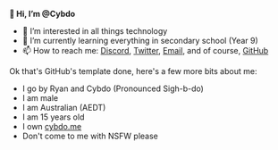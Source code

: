 **👋 Hi, I’m @Cybdo**
- 👀 I’m interested in all things technology
- 🌱 I’m currently learning everything in secondary school (Year 9)
- 📫 How to reach me: [Discord](https://discord.com/users/810683600612884520), [Twitter](https://twitter.com/@cybdo6236), [Email](mailto://contact@cybdo.me), and of course, [GitHub](https://github.com/cybdo)

Ok that's GitHub's template done, here's a few more bits about me:
- I go by Ryan and Cybdo (Pronounced Sigh-b-do)
- I am male
- I am Australian (AEDT)
- I am 15 years old
- I own [cybdo.me](https://cybdo.me)
- Don't come to me with NSFW please
